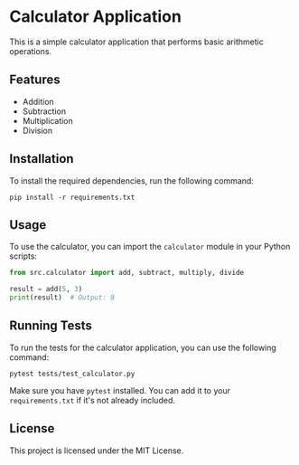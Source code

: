 # Calculator Application

This is a simple calculator application that performs basic arithmetic operations.

## Features

- Addition
- Subtraction
- Multiplication
- Division

## Installation

To install the required dependencies, run the following command:

```
pip install -r requirements.txt
```

## Usage

To use the calculator, you can import the `calculator` module in your Python scripts:

```python
from src.calculator import add, subtract, multiply, divide

result = add(5, 3)
print(result)  # Output: 8
```

## Running Tests

To run the tests for the calculator application, you can use the following command:

```
pytest tests/test_calculator.py
```

Make sure you have `pytest` installed. You can add it to your `requirements.txt` if it's not already included.

## License

This project is licensed under the MIT License.